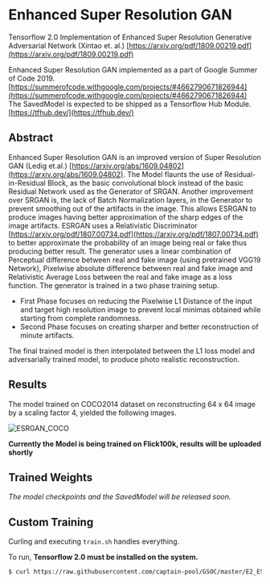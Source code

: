 # Enhanced Super Resolution GAN
Tensorflow 2.0 Implementation of Enhanced Super Resolution Generative Adversarial Network (Xintao et. al.)
[https://arxiv.org/pdf/1809.00219.pdf](https://arxiv.org/pdf/1809.00219.pdf)

Enhanced Super Resolution GAN implemented as a part of Google Summer of Code 2019. [https://summerofcode.withgoogle.com/projects/#4662790671826944](https://summerofcode.withgoogle.com/projects/#4662790671826944)
The SavedModel is expected to be shipped as a Tensorflow Hub Module. [https://tfhub.dev/](https://tfhub.dev/)

## Abstract
Enhanced Super Resolution GAN is an improved version of Super Resolution GAN (Ledig et.al.) [https://arxiv.org/abs/1609.04802](https://arxiv.org/abs/1609.04802).
The Model flaunts the use of Residual-in-Residual Block, as the basic convolutional block instead of the basic Residual Network used as the Generator of SRGAN.
Another improvement over SRGAN is, the lack of Batch Normalization layers, in the Generator to prevent smoothing out of the artifacts in the image. This allows
ESRGAN to produce images having better approximation of the sharp edges of the image artifacts.
ESRGAN uses a Relativistic Discriminator [https://arxiv.org/pdf/1807.00734.pdf](https://arxiv.org/pdf/1807.00734.pdf) to better approximate the probability of an
image being real or fake thus producing better result.
The generator uses a linear combination of Perceptual difference between real and fake image (using pretrained VGG19 Network), Pixelwise absolute difference between real and fake image
and Relativistic Average Loss between the real and fake image as a loss function.
The generator is trained in a two phase training setup.
- First Phase focuses on reducing the Pixelwise L1 Distance of the input and target high resolution image to prevent local minimas
obtained while starting from complete randomness.
- Second Phase focuses on creating sharper and better reconstruction of minute artifacts.

The final trained model is then interpolated between the L1 loss model and adversarially trained model, to produce photo realistic
reconstruction.

## Results

The model trained on COCO2014 dataset on reconstructing 64 x 64 image by a scaling factor 4, yielded the following images.

![ESRGAN_COCO](https://user-images.githubusercontent.com/13994201/61580047-05289580-ab2b-11e9-9672-86de0345ce23.png)

**Currently the Model is being trained on Flick100k, results will be uploaded shortly**

## Trained Weights
*The model checkpoints and the SavedModel will be released soon.*


## Custom Training
Curling and executing `train.sh` handles everything.

To run, **Tensorflow 2.0 must be installed on the system.**

```bash
$ curl https://raw.githubusercontent.com/captain-pool/GSOC/master/E2_ESRGAN/train.sh | sudo bash
```

